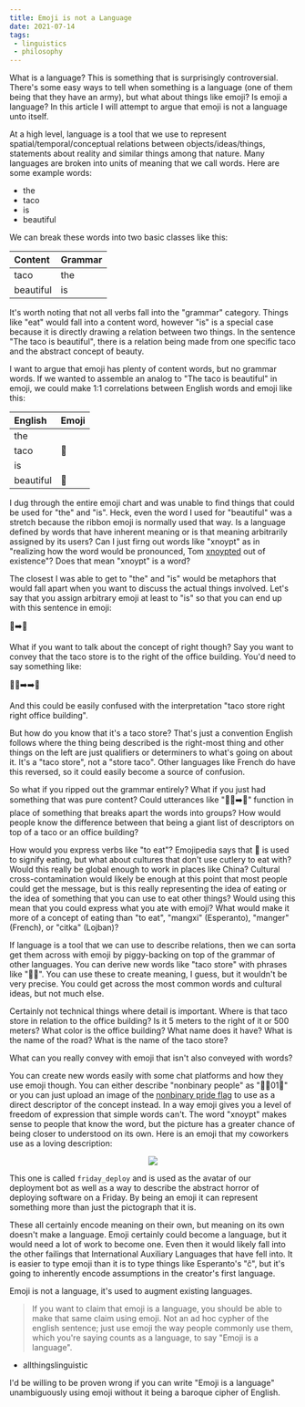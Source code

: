```yaml
---
title: Emoji is not a Language
date: 2021-07-14
tags:
 - linguistics
 - philosophy
---
```


What is a language? This is something that is surprisingly controversial.
There's some easy ways to tell when something is a language (one of them being
that they have an army), but what about things like emoji? Is emoji a language?
In this article I will attempt to argue that emoji is not a language unto
itself.

At a high level, language is a tool that we use to represent
spatial/temporal/conceptual relations between objects/ideas/things, statements
about reality and similar things among that nature. Many languages are broken
into units of meaning that we call words. Here are some example words:

- the
- taco
- is
- beautiful

We can break these words into two basic classes like this:

| Content  | Grammar  |
| :------- | :------- |
| taco     | the      |
| beautiful | is       |

It's worth noting that not all verbs fall into the "grammar" category. Things
like "eat" would fall into a content word, however "is" is a special case
because it is directly drawing a relation between two things. In the sentence
"The taco is beautiful", there is a relation being made from one specific taco
and the abstract concept of beauty.

I want to argue that emoji has plenty of content words, but no grammar words. If
we wanted to assemble an analog to "The taco is beautiful" in emoji, we could
make 1:1 correlations between English words and emoji like this:

| English | Emoji |
|:------- |:----- |
| the     |       |
| taco    | 🌮      |
| is      |       |
| beautiful | 🎀      |

I dug through the entire emoji chart and was unable to find things that could be
used for "the" and "is". Heck, even the word I used for "beautiful" was a
stretch because the ribbon emoji is normally used that way. Is a language
defined by words that have inherent meaning or is that meaning arbitrarily
assigned by its users? Can I just firng out words like "xnoypt" as in "realizing
how the word would be pronounced, Tom [xnoypted](https://youtu.be/aMgCBYgVwsI)
out of existence"? Does that mean "xnoypt" is a word?

The closest I was able to get to "the" and "is" would be metaphors that would
fall apart when you want to discuss the actual things involved. Let's say that
you assign arbitrary emoji at least to "is" so that you can end up with this
sentence in emoji:

🌮➡️🎀

What if you want to talk about the concept of right though? Say you want to
convey that the taco store is to the right of the office building. You'd need to
say something like:

🌮🏪➡️➡️🏢

And this could be easily confused with the interpretation "taco store right
right office building".

But how do you know that it's a taco store? That's just a convention English
follows where the thing being described is the right-most thing and other things
on the left are just qualifiers or determiners to what's going on about it. It's
a "taco store", not a "store taco". Other languages like French do have this
reversed, so it could easily become a source of confusion.

So what if you ripped out the grammar entirely? What if you just had something
that was pure content? Could utterances like "🌮🏪➡️🏢" function in place of
something that breaks apart the words into groups? How would people know the
difference between that being a giant list of descriptors on top of a taco or an
office building?

How would you express verbs like "to eat"? Emojipedia says that 🍴 is used to
signify eating, but what about cultures that don't use cutlery to eat with?
Would this really be global enough to work in places like China? Cultural
cross-contamination would likely be enough at this point that most people could
get the message, but is this really representing the idea of eating or the idea
of something that you can use to eat other things? Would using this mean that
you could express what you ate with emoji? What would make it more of a concept
of eating than "to eat", "mangxi" (Esperanto), "manger" (French), or "citka"
(Lojban)?

If language is a tool that we can use to describe relations, then we can sorta
get them across with emoji by piggy-backing on top of the grammar of other
languages. You can derive new words like "taco store" with phrases like "🌮🏪".
You can use these to create meaning, I guess, but it wouldn't be very precise.
You could get across the most common words and cultural ideas, but not much
else.

Certainly not technical things where detail is important. Where is that taco
store in relation to the office building? Is it 5 meters to the right of it or
500 meters? What color is the office building? What name does it have? What is
the name of the road? What is the name of the taco store?

What can you really convey with emoji that isn't also conveyed with words?

You can create new words easily with some chat platforms and how they use emoji
though. You can either describe "nonbinary people" as "🚫🔢0️1️🧍" or you can just
upload an image of the [nonbinary pride
flag](https://gender.wikia.org/wiki/Pride_Flags#Nonbinary_Flag) to use as a
direct descriptor of the concept instead. In a way emoji gives you a level of
freedom of expression that simple words can't. The word "xnoypt" makes sense to
people that know the word, but the picture has a greater chance of being closer
to understood on its own. Here is an emoji that my coworkers use as a loving
description:

<center>

![](https://cdn.christine.website/file/christine-static/blog/friday_deploy.png)

</center>

This one is called `friday_deploy` and is used as the avatar of our deployment
bot as well as a way to describe the abstract horror of deploying software on a
Friday. By being an emoji it can represent something more than just the
pictograph that it is. 

These all certainly encode meaning on their own, but meaning on its own doesn't
make a language. Emoji certainly could become a language, but it would need a
lot of work to become one. Even then it would likely fall into the other
failings that International Auxiliary Languages that have fell into. It is
easier to type emoji than it is to type things like Esperanto's "ĉ", but it's
going to inherently encode assumptions in the creator's first language.

Emoji is not a language, it's used to augment existing languages.

> If you want to claim that emoji is a language, you should be able to make that
> same claim using emoji. Not an ad hoc cypher of the english sentence; just use
> emoji the way people commonly use them, which you're saying counts as a
> language, to say "Emoji is a language".

- allthingslinguistic

I'd be willing to be proven wrong if you can write "Emoji is a language"
unambiguously using emoji without it being a baroque cipher of English.
